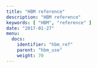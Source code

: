 ```yaml
---
title: "HBM reference"
description: "HBM reference"
keywords: [ "HBM", "reference" ]
date: "2017-01-27"
menu:
  docs:
    identifier: "hbm_ref"
    parent: "hbm_use"
    weight: 70
---
```

